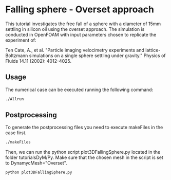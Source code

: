  Falling sphere - Overset approach
 ============

This tutorial investigates the free fall of a sphere with a diameter of 15mm settling in silicon oil using the overset approach. The simulation is conducted in OpenFOAM with input parameters chosen to replicate the experiment of:

Ten Cate, A., et al. "Particle imaging velocimetry experiments and lattice-Boltzmann simulations on a single sphere settling under gravity." Physics of Fluids 14.11 (2002): 4012-4025.


Usage
-----

The numerical case can be executed running the following command:
```bash
./Allrun
```

Postprocessing
---------
To generate the postprocessing files you need to execute makeFiles in the case first. 

```bash
./makeFiles
```

Then, we can run the python script plot3DFallingSphere.py located in the folder tutorialsDyM/Py. Make sure that the chosen mesh in the script is set to DynamycMesh="Overset".

```bash
python plot3DFallingSphere.py
```
